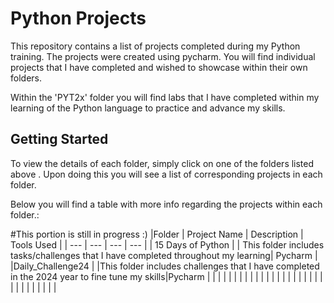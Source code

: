 # Python Projects
This repository contains a list of projects completed during my Python training. The projects were created using pycharm. 
You will find individual projects that I have completed and wished to showcase within their own folders.

Within the 'PYT2x' folder you will find labs that I have completed within my learning of the Python language to practice and advance my skills.

## Getting Started 

To view the details of each folder, simply click on one of the folders listed above . Upon doing this you will see a list of corresponding projects in each folder.

Below you will find a table with more info regarding the projects within each folder.: 

#This portion is still in progress :) 
|Folder | Project Name | Description | Tools Used |
| --- | --- | --- | --- |
| 15 Days of Python |  | This folder includes tasks/challenges that I have completed throughout my learning| Pycharm |
|Daily_Challenge24 |  |This folder includes challenges that I have completed in the 2024 year to fine tune my skills|Pycharm |
| |  | | |
|  |  | | |
|  |  | | |
|  |  | | |
|  |  | | |
|  |  | | |
